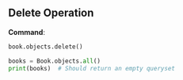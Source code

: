 ## Delete Operation

**Command**:
```python
book.objects.delete()

books = Book.objects.all()
print(books)  # Should return an empty queryset
